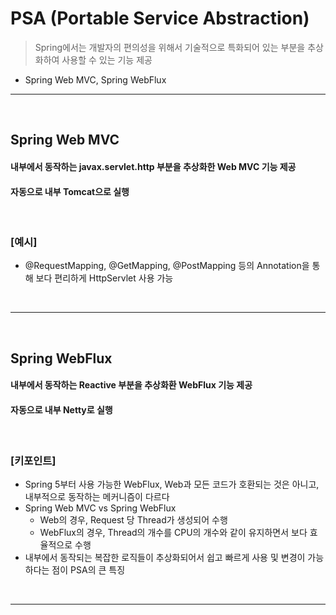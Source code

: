 # PSA (Portable Service Abstraction)
> Spring에서는 개발자의 편의성을 위해서 기술적으로 특화되어 있는 부분을 추상화하여 사용할 수 있는 기능 제공
* Spring Web MVC, Spring WebFlux

<hr>
<br>

## Spring Web MVC
#### 내부에서 동작하는 javax.servlet.http 부분을 추상화한 Web MVC 기능 제공
#### 자동으로 내부 Tomcat으로 실행

<br>

### [예시]
* @RequestMapping, @GetMapping, @PostMapping 등의 Annotation을 통해 보다 편리하게 HttpServlet 사용 가능

<br>
<hr>
<br>

## Spring WebFlux
#### 내부에서 동작하는 Reactive 부분을 추상화환 WebFlux 기능 제공
#### 자동으로 내부 Netty로 실행

<br>

### [키포인트]
* Spring 5부터 사용 가능한 WebFlux, Web과 모든 코드가 호환되는 것은 아니고, 내부적으로 동작하는 메커니즘이 다르다
* Spring Web MVC vs Spring WebFlux
  * Web의 경우, Request 당 Thread가 생성되어 수행
  * WebFlux의 경우, Thread의 개수를 CPU의 개수와 같이 유지하면서 보다 효율적으로 수행
* 내부에서 동작되는 복잡한 로직들이 추상화되어서 쉽고 빠르게 사용 및 변경이 가능하다는 점이 PSA의 큰 특징

<br>
<hr>
<br>


